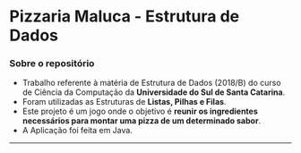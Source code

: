 # Pizzaria Maluca - Estrutura de Dados
### Sobre o repositório

- Trabalho referente à matéria de Estrutura de Dados (2018/B) do curso de Ciência da Computação da **Universidade do Sul de Santa Catarina**.
- Foram utilizadas as Estruturas de **Listas, Pilhas e Filas**.
- Este projeto é um jogo onde o objetivo é **reunir os ingredientes necessários para montar uma pizza de um determinado sabor**.
- A Aplicação foi feita em Java.

-------------
